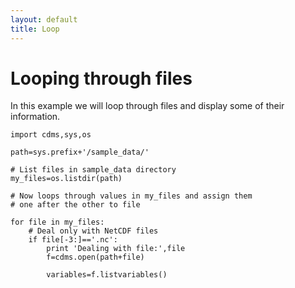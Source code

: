 ```yaml
---
layout: default
title: Loop 
---
```

#  Looping through files

In this example we will loop through files and display some of their
information.
    
    import cdms,sys,os  
      
    path=sys.prefix+'/sample_data/'  
      
    # List files in sample_data directory  
    my_files=os.listdir(path)  
      
    # Now loops through values in my_files and assign them  
    # one after the other to file  
      
    for file in my_files:  
        # Deal only with NetCDF files  
        if file[-3:]=='.nc':       
            print 'Dealing with file:',file  
            f=cdms.open(path+file)  
      
            variables=f.listvariables()  
